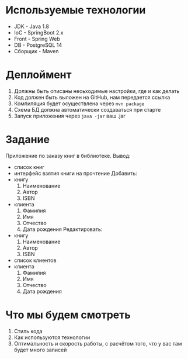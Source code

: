 # Используемые технологии

* JDK - Java 1.8
* IoC - SpringBoot 2.x
* Front - Spring Web
* DB - PostgreSQL 14
* Сборщик - Maven


# Деплоймент

1. Должны быть описаны неоьходимые настройки, где и как делать
2. Код должен быть выложен на GitHub, нам передается ссылка
3. Компиляция будет осуществлена через `mvn package`
4. Схема БД должна автоматически создаваться при старте
5. Запуск приложения через `java -jar` ваш .jar

# Задание

Приложение по заказу книг в библиотеке.
Вывод: 
* список книг
* интерфейс взятия книги на прочтение 
Добавить: 
* книгу
  1. Наименование
  2. Автор
  3. ISBN
* клиента
  1. Фамилия
  2. Имя
  3. Отчество
  4. Дата рождения
Редактировать:
* книгу
  1. Наименование
  2. Автор
  3. ISBN
* список клиентов
* клиента
  1. Фамилия
  2. Имя
  3. Отчество
  4. Дата рождения

# Что мы будем смотреть
1. Стиль кода
2. Как используются технологии
3. Оптимальность и скорость работы, с расчётом того, что у вас там будет много записей




